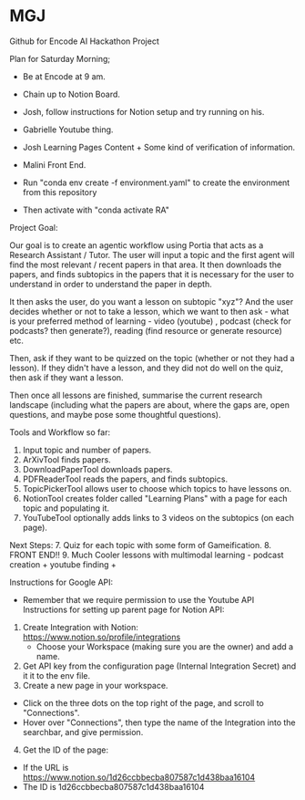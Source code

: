# MGJ
Github for Encode AI Hackathon Project


Plan for Saturday Morning;
- Be at Encode at 9 am.
- Chain up to Notion Board.
- Josh, follow instructions for Notion setup and try running on his.
- Gabrielle Youtube thing.
- Josh Learning Pages Content + Some kind of verification of information.
- Malini Front End. 


- Run "conda env create -f environment.yaml" to create the environment from this repository
- Then activate with "conda activate RA"


Project Goal: 

  Our goal is to create an agentic workflow using Portia that acts as a Research Assistant / Tutor. The user will input a topic and the first agent will find the most relevant / recent papers in that area. It then downloads the papers, and finds subtopics in the papers that it is necessary for the user to understand in order to understand the paper in depth. 

  It then asks the user, do you want a lesson on subtopic "xyz"? And the user decides whether or not to take a lesson, which we want to then ask - what is your preferred method of learning - video (youtube) , podcast (check for podcasts? then generate?), reading (find resource or generate resource) etc.

  Then, ask if they want to be quizzed on the topic (whether or not they had a lesson). If they didn't have a lesson, and they did not do well on the quiz, then ask if they want a lesson. 

  Then once all lessons are finished, summarise the current research landscape (including what the papers are about, where the gaps are, open questions, and maybe pose some thoughtful questions). 



Tools and Workflow so far: 

  1. Input topic and number of papers.
  2. ArXivTool finds papers.
  3. DownloadPaperTool downloads papers.
  4. PDFReaderTool reads the papers, and finds subtopics.
  5. TopicPickerTool allows user to choose which topics to have lessons on.
  6. NotionTool creates folder called "Learning Plans" with a page for each topic and populating it.
  7. YouTubeTool optionally adds links to 3 videos on the subtopics (on each page). 


Next Steps: 
  7. Quiz for each topic with some form of Gameification. 
  8. FRONT END!! 
  9. Much Cooler lessons with multimodal learning - podcast creation + youtube finding + 


Instructions for Google API: 
- Remember that we require permission to use the Youtube API 
Instructions for setting up parent page for Notion API: 

1. Create Integration with Notion: https://www.notion.so/profile/integrations
   - Choose your Workspace (making sure you are the owner) and add a name.
2. Get API key from the configuration page (Internal Integration Secret) and it it to the env file. 
3. Create a new page in your workspace.
  - Click on the three dots on the top right of the page, and scroll to "Connections".
  - Hover over "Connections", then type the name of the Integration into the searchbar, and give permission.
4. Get the ID of the page: 
  - If the URL is https://www.notion.so/1d26ccbbecba807587c1d438baa16104
  - The ID is 1d26ccbbecba807587c1d438baa16104
